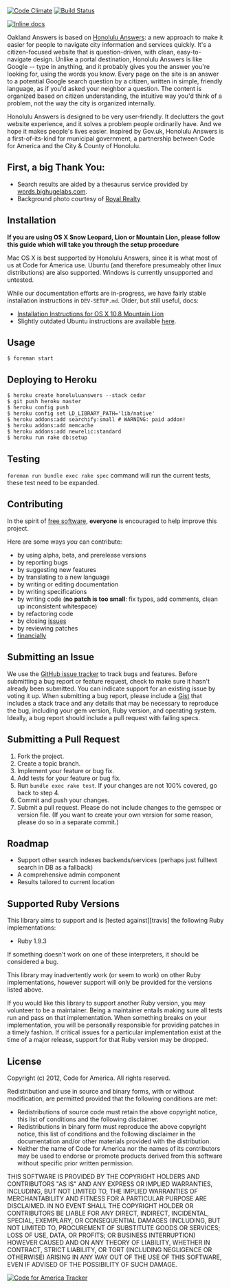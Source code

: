 [![Code Climate](https://codeclimate.com/github/codeforamerica/oakland_answers.png)](https://codeclimate.com/github/codeforamerica/oakland_answers)
[![Build Status](https://travis-ci.org/codeforamerica/oakland_answers.svg?branch=master)](https://travis-ci.org/codeforamerica/oakland_answers)

[![Inline docs](http://inch-pages.github.io/github/codeforamerica/oakland_answers.png)](http://inch-pages.github.io/github/codeforamerica/oakland_answers)

Oakland Answers is based on [Honolulu Answers](http://answers.honolulu.gov): a new approach to make it easier for people to navigate city information and services quickly. It's a citizen-focused website that is question-driven, with clean, easy-to-navigate design. Unlike a portal destination, Honolulu Answers is like Google -- type in anything, and it probably gives you the answer you're looking for, using the words you know. Every page on the site is an answer to a potential Google search question by a citizen, written in simple, friendly language, as if you'd asked your neighbor a question. The content is organized based on citizen understanding, the intuitive way you'd think of a problem, not the way the city is organized internally.

Honolulu Answers is designed to be very user-friendly. It declutters the govt website experience, and it solves a problem people ordinarily have. And we hope it makes people's lives easier. Inspired by Gov.uk, Honolulu Answers is a first-of-its-kind for municipal government, a partnership between Code for America and the City & County of Honolulu.

## First, a big Thank You:

* Search results are aided by a thesaurus service provided by [words.bighugelabs.com](http://words.bighugelabs.com/).
* Background photo courtesy of [Royal Realty](http://royalrealtyllc.com/)


## Installation

**If you are using OS X Snow Leopard, Lion or Mountain Lion, please follow this guide which will take you through the setup procedure**

Mac OS X is best supported by Honolulu Answers, since it is what most of us at Code for America use. Ubuntu (and therefore presumeably other linux distributions) are also supported.  Windows is currently unsupported and untested.  

While our documentation efforts are in-progress, we have fairly stable installation instructions in `DEV-SETUP.md`. Older, but still useful, docs:

- [Installation Instructions for OS X 10.8 Mountain Lion](https://github.com/codeforamerica/honolulu_answers/wiki/Installation-Instructions-for-OS-X-10.8-Mountain-Lion)
- Slightly outdated Ubuntu instructions are available [here](https://github.com/codeforamerica/honolulu_answers/wiki/Installation-Instructions-for-Ubuntu-12.04-Precise).


## Usage
    
    $ foreman start

## Deploying to Heroku
    
    $ heroku create honoluluanswers --stack cedar
    $ git push heroku master
    $ heroku config push
    $ heroku config set LD_LIBRARY_PATH='lib/native'
    $ heroku addons:add searchify:small # WARNING: paid addon!
    $ heroku addons:add memcache
    $ heroku addons:add newrelic:standard
    $ heroku run rake db:setup

## Testing

`foreman run bundle exec rake spec` command will run the current tests, these test need to be expanded.

## Contributing
In the spirit of [free software][free-sw], **everyone** is encouraged to help
improve this project.

[free-sw]: http://www.fsf.org/licensing/essays/free-sw.html

Here are some ways *you* can contribute:

* by using alpha, beta, and prerelease versions
* by reporting bugs
* by suggesting new features
* by translating to a new language
* by writing or editing documentation
* by writing specifications
* by writing code (**no patch is too small**: fix typos, add comments, clean up
  inconsistent whitespace)
* by refactoring code
* by closing [issues][]
* by reviewing patches
* [financially][]

[issues]: https://github.com/codeforamerica/honolulu_answers/issues
[financially]: https://secure.codeforamerica.org/page/contribute

## Submitting an Issue
We use the [GitHub issue tracker][issues] to track bugs and features. Before
submitting a bug report or feature request, check to make sure it hasn't
already been submitted. You can indicate support for an existing issue by
voting it up. When submitting a bug report, please include a [Gist][] that
includes a stack trace and any details that may be necessary to reproduce the
bug, including your gem version, Ruby version, and operating system. Ideally, a
bug report should include a pull request with failing specs.

[gist]: https://gist.github.com/

## Submitting a Pull Request
1. Fork the project.
2. Create a topic branch.
3. Implement your feature or bug fix.
4. Add tests for your feature or bug fix.
5. Run `bundle exec rake test`. If your changes are not 100% covered, go back
   to step 4.
6. Commit and push your changes.
7. Submit a pull request. Please do not include changes to the gemspec or
   version file. (If you want to create your own version for some reason,
   please do so in a separate commit.)

## Roadmap
* Support other search indexes backends/services (perhaps just fulltext search in DB as a fallback)
* A comprehensive admin component
* Results tailored to current location

## Supported Ruby Versions
This library aims to support and is [tested against][travis] the following Ruby
implementations:

 * Ruby 1.9.3

If something doesn't work on one of these interpreters, it should be considered
a bug.

This library may inadvertently work (or seem to work) on other Ruby
implementations, however support will only be provided for the versions listed
above.

If you would like this library to support another Ruby version, you may
volunteer to be a maintainer. Being a maintainer entails making sure all tests
run and pass on that implementation. When something breaks on your
implementation, you will be personally responsible for providing patches in a
timely fashion. If critical issues for a particular implementation exist at the
time of a major release, support for that Ruby version may be dropped.

## License

Copyright (c) 2012, Code for America.
All rights reserved.

Redistribution and use in source and binary forms, with or without modification, are permitted provided that the following conditions are met:

* Redistributions of source code must retain the above copyright notice, this list of conditions and the following disclaimer.
* Redistributions in binary form must reproduce the above copyright notice, this list of conditions and the following disclaimer in the documentation and/or other materials provided with the distribution.
* Neither the name of Code for America nor the names of its contributors may be used to endorse or promote products derived from this software without specific prior written permission.

THIS SOFTWARE IS PROVIDED BY THE COPYRIGHT HOLDERS AND CONTRIBUTORS "AS IS" AND ANY EXPRESS OR IMPLIED WARRANTIES, INCLUDING, BUT NOT LIMITED TO, THE IMPLIED WARRANTIES OF MERCHANTABILITY AND FITNESS FOR A PARTICULAR PURPOSE ARE DISCLAIMED. IN NO EVENT SHALL THE COPYRIGHT HOLDER OR CONTRIBUTORS BE LIABLE FOR ANY DIRECT, INDIRECT, INCIDENTAL, SPECIAL, EXEMPLARY, OR CONSEQUENTIAL DAMAGES (INCLUDING, BUT NOT LIMITED TO, PROCUREMENT OF SUBSTITUTE GOODS OR SERVICES; LOSS OF USE, DATA, OR PROFITS; OR BUSINESS INTERRUPTION) HOWEVER CAUSED AND ON ANY THEORY OF LIABILITY, WHETHER IN CONTRACT, STRICT LIABILITY, OR TORT (INCLUDING NEGLIGENCE OR OTHERWISE) ARISING IN ANY WAY OUT OF THE USE OF THIS SOFTWARE, EVEN IF ADVISED OF THE POSSIBILITY OF SUCH DAMAGE.


[![Code for America Tracker](http://stats.codeforamerica.org/codeforamerica/honolulu_answers.png)][tracker]

[tracker]: http://stats.codeforamerica.org/projects/honolulu_answers
